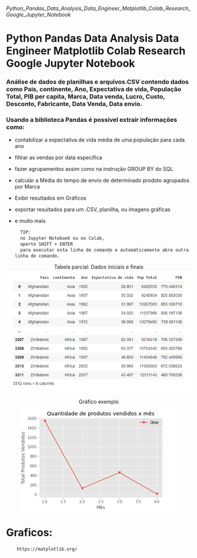 ###### Python_Pandas_Data_Analysis_Data_Engineer_Matplotlib_Colab_Research_Google_Jupyter_Notebook
# Python Pandas Data Analysis Data Engineer Matplotlib Colab Research Google Jupyter Notebook

### Análise de dados de planilhas e arquivos.CSV contendo dados como Pais, continente, Ano, Expectativa de vida, População Total, PIB per capita, Marca, Data venda, Lucro, Custo, Desconto, Fabricante, Data Venda, Data envio.
### Usando a biblioteca Pandas é possível extrair informações como:

- contabilizar a expectativa de vida média de uma população para cada ano
- filtrar as vendas por data específica
- fazer agrupamentos assim como na instrução GROUP BY do SQL
- calcular a Média do tempo de envio de determinado prodoto agrupados por Marca
- Exibir resultados em Gráficos
- exportar resultados para um .CSV, planilha, ou imagens gráficas
- e muito mais

        TIP:
        no Jupyter Notebook ou no Colab,
        aperte SHIFT + ENTER
        para executar esta linha de comando e automáticamente abre outra linha de comando.

<!-- ###### Tabela parcial: Dados iniciais e finais -->

<!-- ![](imgs/t1.png) DESSE JEITO APENAS PÕE A IMAGEM MAS NÃO ALINHA -->

<p align="center">
    Tabela parcial: Dados iniciais e finais
    <img src="imgs/t1.png" alt="tabela exemplo" />    
</p>

<p align="center">
    Gráfico exemplo
    <img src="imgs/g1.png" alt="gráfico exemplo" />
</p>

# Graficos:

        https://matplotlib.org/

